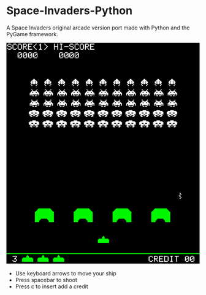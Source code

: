 # Space-Invaders-Python
A Space Invaders original arcade version port made with Python and the PyGame framework.

<img src="https://github.com/adrienpillou/Space-Invaders-Python/blob/main/assets/python_kN0s1DpOTO.png"/>

<ul>
<li>Use keyboard arrows to move your ship</li>
<li>Press spacebar to shoot</li>
<li>Press c to insert add a credit</li>
</ul>


